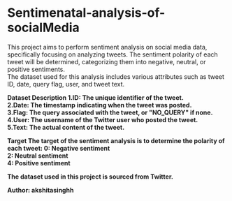 # Sentimenatal-analysis-of-socialMedia
This project aims to perform sentiment analysis on social media data, specifically focusing on analyzing tweets. The sentiment polarity of each tweet will be determined, categorizing them into negative, neutral, or positive sentiments.<br>
The dataset used for this analysis includes various attributes such as tweet ID, date, query flag, user, and tweet text.


<b>Dataset Description<b>
1.<b>ID</b>: The unique identifier of the tweet.<br>
2.<b>Date</b>: The timestamp indicating when the tweet was posted.<br>
3.<b>Flag</b>: The query associated with the tweet, or "NO_QUERY" if none.<br>
4.<b>User</b>: The username of the Twitter user who posted the tweet.<br>
5.<b>Text</b>: The actual content of the tweet.<br>


<b>Target</b>
The target of the sentiment analysis is to determine the polarity of each tweet:
0: Negative sentiment<br>
2: Neutral sentiment<br>
4: Positive sentiment<br>


<b>The dataset used in this project is sourced from Twitter.</b>

Author: akshitasinghh

